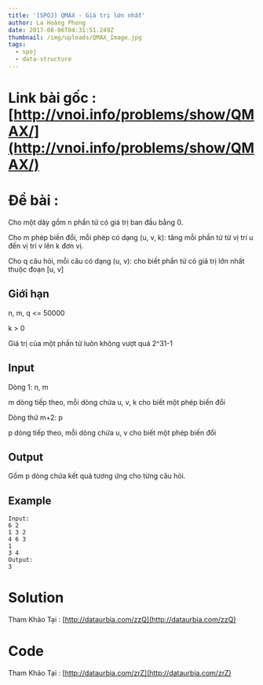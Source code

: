 ```yaml
---
title: '[SPOJ] QMAX - Giá trị lớn nhất'
author: La Hoàng Phong
date: 2017-08-06T04:31:51.249Z
thumbnail: /img/uploads/QMAX_Image.jpg
tags:
  - spoj
  - data-structure
---
```

# Link bài gốc : [http://vnoi.info/problems/show/QMAX/](http://vnoi.info/problems/show/QMAX/)
# Đề bài :
Cho một dãy gồm n phần tử có giá trị ban đầu bằng 0.

Cho m phép biến đổi, mỗi phép có dạng (u, v, k): tăng mỗi phần tử từ vị trí u đến vị trí v lên k đơn vị.

Cho q câu hỏi, mỗi câu có dạng (u, v): cho biết phần tử có giá trị lớn nhất thuộc đoạn [u, v]

## Giới hạn
n, m, q <= 50000

k > 0

Giá trị của một phần tử luôn không vượt quá 2^31-1
## Input
Dòng 1: n, m

m dòng tiếp theo, mỗi dòng chứa u, v, k cho biết một phép biến đổi

Dòng thứ m+2: p

p dòng tiếp theo, mỗi dòng chứa u, v cho biết một phép biến đổi

## Output

Gồm p dòng chứa kết quả tương ứng cho từng câu hỏi.

## Example
```
Input:
6 2
1 3 2
4 6 3
1
3 4
Output:
3
```

# Solution 
Tham Khảo Tại : [http://dataurbia.com/zzQ](http://dataurbia.com/zzQ)
# Code 
Tham Khảo Tại : [http://dataurbia.com/zrZ](http://dataurbia.com/zrZ)

